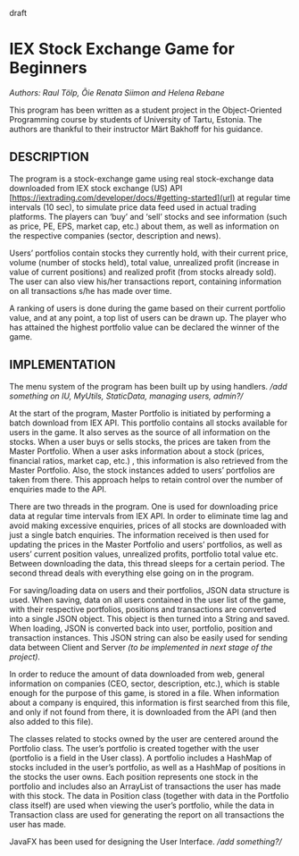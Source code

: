 draft
# IEX Stock Exchange Game for Beginners  
_Authors: Raul Tölp, Õie Renata Siimon and Helena Rebane_

This program has been written as a student project in the Object-Oriented Programming course by students of University of Tartu, Estonia. The authors are thankful to their instructor Märt Bakhoff for his guidance. 


## DESCRIPTION 

The program is a stock-exchange game using real stock-exchange data downloaded from IEX stock exchange (US) API [https://iextrading.com/developer/docs/#getting-started](url) at regular time intervals (10 sec), to simulate price data feed used in actual trading platforms. The players can ‘buy’ and ‘sell’ stocks and see information (such as price, PE, EPS, market cap, etc.) about them, as well as information on the respective companies (sector, description and news). 

Users’ portfolios contain stocks they currently hold, with their current price, volume (number of stocks held), total value, unrealized profit (increase in value of current positions) and realized profit (from stocks already sold). The user can also view his/her transactions report, containing information on all transactions s/he has made over time. 

A ranking of users is done during the game based on their current portfolio value, and at any point, a top list of users can be drawn up. The player who has attained the highest portfolio value can be declared the winner of the game. 

## IMPLEMENTATION

The menu system of the program has been built up by using handlers. _/add something on IU, MyUtils, StaticData, managing users, admin?/_

At the start of the program, Master Portfolio is initiated by performing a batch download from IEX API. This portfolio contains all stocks available for users in the game. It also serves as the source of all information on the stocks. When a user buys or sells stocks, the prices are taken from the Master Portfolio. When a user asks information about a stock (prices, financial ratios, market cap, etc.) , this information is also retrieved from the Master Portfolio. Also, the stock instances added to users’ portfolios are taken from there. This approach helps to retain control over the number of enquiries made to the API.

There are two threads in the program. One is used for downloading price data at regular time intervals from IEX API. In order to eliminate time lag and avoid making excessive enquiries, prices of all stocks are downloaded with just a single batch enquiries. The information received is then used for updating the prices in the Master Portfolio and users’ portfolios, as well as users’ current position values, unrealized profits, portfolio total value etc. Between downloading the data, this thread sleeps for a certain period. The second thread deals with everything else going on in the program.

For saving/loading data on users and their portfolios, JSON data structure is used. When saving, data on all users contained in the user list of the game, with their respective portfolios, positions and transactions are converted into a single JSON object. This object is then turned into a String and saved. When loading, JSON is converted back into user, portfolio, position and transaction instances. This JSON string  can also be easily used for sending data between Client and Server _(to be implemented in next stage of the project)._  

In order to reduce the amount of data downloaded from web, general information on companies (CEO, sector, description, etc.), which is stable enough for the purpose of this game, is stored in a file. When information about a company is enquired, this information is first searched from this file, and only if not found from there, it is downloaded from the API (and then also added to this file).  

The classes related to stocks owned by the user are centered around the Portfolio class. The user’s portfolio is created together with the user (portfolio is a field in the User class). A portfolio includes a HashMap of stocks included in the user’s portfolio, as well as a HashMap of positions in the stocks the user owns. Each position represents one stock in the portfolio and includes also an ArrayList of transactions the user has made with this stock. The data in Position class (together with data in the Portfolio class itself) are used when viewing the user’s portfolio, while the data in Transaction class are used for generating the report on all transactions the user has made.

JavaFX has been used for designing the User Interface. _/add something?/_


